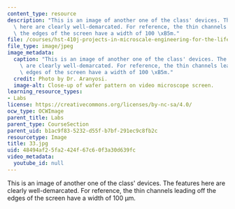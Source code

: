 ```yaml
---
content_type: resource
description: "This is an image of another one of the class' devices. The features\
  \ here are clearly well-demarcated. For reference, the thin channels leading off\
  \ the edges of the screen have a width of 100 \xB5m."
file: /courses/hst-410j-projects-in-microscale-engineering-for-the-life-sciences-spring-2007/48494af25fa2424f67c60f3a30d639fc_33.jpg
file_type: image/jpeg
image_metadata:
  caption: "This is an image of another one of the class' devices. The features here\
    \ are clearly well-demarcated. For reference, the thin channels leading off the\
    \ edges of the screen have a width of 100 \xB5m."
  credit: Photo by Dr. Aranyosi.
  image-alt: Close-up of wafer pattern on video microscope screen.
learning_resource_types:
- Labs
license: https://creativecommons.org/licenses/by-nc-sa/4.0/
ocw_type: OCWImage
parent_title: Labs
parent_type: CourseSection
parent_uid: b1ac9f83-5232-d55f-b7bf-291ec9c8fb2c
resourcetype: Image
title: 33.jpg
uid: 48494af2-5fa2-424f-67c6-0f3a30d639fc
video_metadata:
  youtube_id: null
---
```

This is an image of another one of the class' devices. The features here are clearly well-demarcated. For reference, the thin channels leading off the edges of the screen have a width of 100 µm.